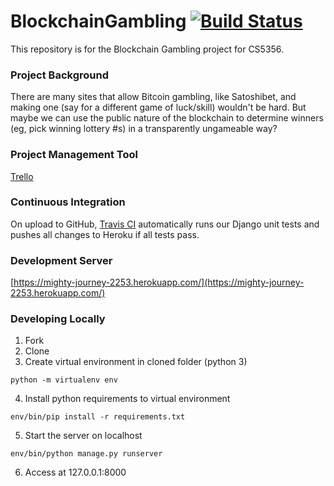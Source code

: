 # BlockchainGambling [![Build Status](https://travis-ci.org/HarrisonGregg/BlockchainGambling.svg)](https://travis-ci.org/HarrisonGregg/BlockchainGambling)

This repository is for the Blockchain Gambling project for CS5356.

### Project Background

There are many sites that allow Bitcoin gambling, like Satoshibet, and making one (say for a different game of luck/skill) wouldn't be hard. But maybe we can use the public nature of the blockchain to determine winners (eg, pick winning lottery #s) in a transparently ungameable way?

### Project Management Tool

[Trello](https://trello.com/b/Daie0wKH/blockchain-gambling)

### Continuous Integration

On upload to GitHub, [Travis CI](https://travis-ci.org/HarrisonGregg/BlockchainGambling) automatically runs our Django unit tests and pushes all changes to Heroku if all tests pass.

### Development Server

[https://mighty-journey-2253.herokuapp.com/](https://mighty-journey-2253.herokuapp.com/)

### Developing Locally

1. Fork
2. Clone
3. Create virtual environment in cloned folder (python 3)
```
python -m virtualenv env
```
4. Install python requirements to virtual environment
```
env/bin/pip install -r requirements.txt
```
5. Start the server on localhost
```
env/bin/python manage.py runserver
```
6. Access at 127.0.0.1:8000